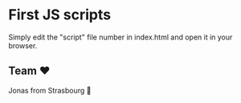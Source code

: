 # First JS scripts

Simply edit the "script" file number in index.html and open it in your browser.

## Team  :heart:

Jonas from Strasbourg :beer: